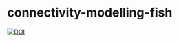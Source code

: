 # connectivity-modelling-fish

<a href="https://zenodo.org/badge/latestdoi/660639670"><img src="https://zenodo.org/badge/660639670.svg" alt="DOI"></a>
